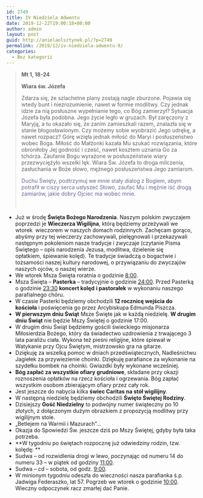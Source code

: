 ```yaml
---
id: 2749
title: IV Niedziela Adwentu
date: 2019-12-22T19:00:18+00:00
author: admin
layout: post
guid: http://anielaolsztynek.pl/?p=2749
permalink: /2019/12/iv-niedziela-adwentu-9/
categories:
  - Bez kategorii
---
```

> **Mt 1, 18-24**
> 
> **Wiara św. Józefa**
> 
> Zdarza się, że szlachetne plany zostają nagle zburzone. Pojawia się wtedy bunt i niezrozumienie, nawet w formie modlitwy. Czy jednak idzie za nią posłuszne wypełnianie tego, co Bóg zamierzył? Sytuacja Józefa była podobna. Jego życie legło w gruzach. Był zaręczony z Maryją, a tu okazało się, że zanim zamieszkali razem, znalazła się w stanie błogosławionym. Czy możemy sobie wyobrazić Jego udrękę, a nawet rozpacz? Górę wzięła jednak miłość do Maryi i posłuszeństwo wobec Boga. Miłość do Małżonki kazała Mu szukać rozwiązania, które obroniłoby Jej godność i cześć, nawet kosztem uznania Go za tchórza. Zaufanie Bogu wyrażone w posłuszeństwie wiary przezwyciężyło wszelki lęk. Wiara Św. Józefa to droga milczenia, zasłuchania w Boże słowo, mężnego posłuszeństwa Jego zamiarom.
> 
> <span style="color: #666699;">Duchu Święty, podtrzymuj we mnie stały dialog z Bogiem, abym potrafił w ciszy serca usłyszeć Słowo, zaufać Mu i mężnie iść drogą zamiarów, jakie dobry Ojciec ma wobec mnie.</span>
> 
> &nbsp;

  * Już w środę **Święta Bożego Narodzenia**. Naszym polskim zwyczajem poprzedzi je **Wieczerza Wigilijna**, którą będziemy przeżywali we wtorek  wieczorem w naszych domach rodzinnych. Zachęcam gorąco, abyśmy przy tej wieczerzy zachowywali, pielęgnowali i przekazywali następnym pokoleniom nasze tradycje i zwyczaje (czytanie Pisma Świętego – opis narodzenia Jezusa, modlitwa, dzielenie się opłatkiem, śpiewanie kolęd). Te tradycje świadczą o bogactwie i tożsamości naszej kultury narodowej, o przywiązaniu do zwyczajów naszych ojców, o naszej wierze.
  * We wtorek Msza Święta roratnia o godzinie <span style="text-decoration: underline;">8:00</span>.
  * Msza Święta – **Pasterka** – tradycyjnie o godzinie <span style="text-decoration: underline;">24:00</span>. Przed Pasterką o godzinie <span style="text-decoration: underline;">23:30</span> **koncert kolęd** **i pastorałek** w wykonaniu naszego parafialnego chóru.
  * W czasie Pasterki będziemy obchodzili **12 rocznicę wejścia do kościoła** i poświęcenia go przez Arcybiskupa Edmunda Piszcza.
  * **W pierwszym dniu Świąt** Msze Święte jak w każdą niedzielę. **W drugim dniu** **Świąt** nie będzie Mszy Świętej o godzinie 17:00.
  * W drugim dniu Świąt będziemy gościli świeckiego misjonarza Miłosierdzia Bożego, który da świadectwo uzdrowienia z trwającego 3 lata paraliżu ciała. Wykona też pieśni religijne, które śpiewał w Watykanie przy Ojcu Świętym, mistrzowsko gra na gitarze.
  * Dziękuję za wszelką pomoc w dniach przedświątecznych, Nadleśnictwu Jagiełek za przywiezienie choinki. Dziękuję parafiance za wykonanie na szydełku bombek na choinki. Gwiazdki były wykonane wcześniej.
  * **Bóg zapłać za wszystkie ofiary grudniowe**, składane przy okazji roznoszenia opłatków na rzecz kościoła i ogrzewania. Bóg zapłać wszystkim osobom zbierającym ofiary przez cały rok.
  * Jest jeszcze do nabycia kilka **świec Caritas na stół wigilijny**.
  * W następną niedzielę będziemy obchodzili **Święto Świętej Rodziny**.
  * Dzisiejszy **Gość Niedzielny** to podwójny numer świąteczny po 10 złotych, z dołączonym dużym obrazkiem z propozycją modlitwy przy wigilijnym stole.
  * &#8222;Betlejem na Warmii i Mazurach&#8221;&#8230;
  * Okazja do Spowiedzi Św. jeszcze dziś po Mszy Świętej, gdyby była taka potrzeba.
  * **W tygodniu po świętach rozpocznę już odwiedziny rodzin, tzw. kolędę: **
  * Sudwa &#8211; od rozwidlenia drogi w lewo, poczynając od numeru 14 do numeru 33 &#8211; w piątek od godziny <span style="text-decoration: underline;">11:00</span>.
  * Sudwa &#8211; cd &#8211; sobota, od godz. <span style="text-decoration: underline;">9:00</span>.
  * W minionym tygodniu odeszła do wieczności nasza parafianka ś.p. Jadwiga Federaszko, lat 57. Pogrzeb we wtorek o godzinie <span style="text-decoration: underline;">10:00</span>. Wieczny odpoczynek racz zmarłej dać Panie.